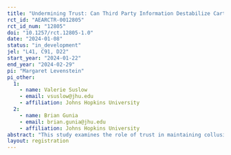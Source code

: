 ```yaml
---
title: "Undermining Trust: Can Third Party Information Destabilize Cartels"
rct_id: "AEARCTR-0012805"
rct_id_num: "12805"
doi: "10.1257/rct.12805-1.0"
date: "2024-01-08"
status: "in_development"
jel: "L41, C91, D22"
start_year: "2024-01-22"
end_year: "2024-02-29"
pi: "Margaret Levenstein"
pi_other:
  1:
    - name: Valerie Suslow
    - email: vsuslow@jhu.edu
    - affiliation: Johns Hopkins University
  2:
    - name: Brian Gunia
    - email: brian.gunia@jhu.edu
    - affiliation: Johns Hopkins University
abstract: "This study examines the role of trust in maintaining collusive stability. It includes a protocol designed to manipulate the extent to which the recipient of the information trusts the information."
layout: registration
---
```


